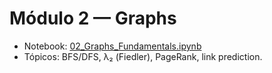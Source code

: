 # Módulo 2 — Graphs

- Notebook: [02_Graphs_Fundamentals.ipynb](../notebooks/02_Graphs_Fundamentals.ipynb)
- Tópicos: BFS/DFS, λ₂ (Fiedler), PageRank, link prediction.

